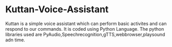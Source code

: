 # Kuttan-Voice-Assistant
Kuttan is a simple voice assistant which can perform basic activites and can respond to our commands. It is coded using Python Language. The python libraries used are PyAudio,Speechrecognition,gTTS,webbrowser,playsound adn time.
